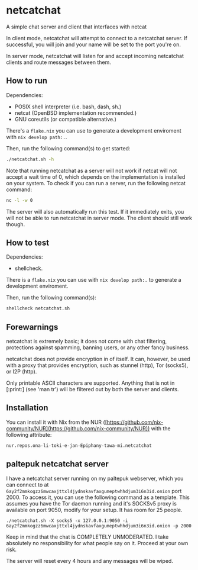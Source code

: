 # netcatchat

A simple chat server and client that interfaces with netcat

In client mode, netcatchat will attempt to connect to a netcatchat server. If
successful, you will join and your name will be set to the port you're on.

In server mode, netcatchat will listen for and accept incoming netcatchat
clients and route messages between them.

## How to run

Dependencies:

- POSIX shell interpreter (i.e. bash, dash, sh.)
- netcat (OpenBSD implementation recommended.)
- GNU coreutils (or compatible alternative.)

There's a `flake.nix` you can use to generate a development enviroment with
`nix develop path:.`.

Then, run the following command(s) to get started:

```sh
./netcatchat.sh -h
```

Note that running netcatchat as a server will not work if netcat will not accept
a wait time of 0, which depends on the implementation is installed on your
system. To check if you can run a server, run the following netcat command:

```sh
nc -l -w 0
```

The server will also automatically run this test. If it immediately exits, you
will not be able to run netcatchat in server mode. The client should still work
though.

## How to test

Dependencies:

- shellcheck.

There is a `flake.nix` you can use with `nix develop path:.` to generate a
development enviroment.

Then, run the following command(s):

```sh
shellcheck netcatchat.sh
```


## Forewarnings

netcatchat is extremely basic; it does not come with chat filtering, protections
against spamming, banning users, or any other fancy business.

netcatchat does not provide encryption in of itself. It can, however, be used
with a proxy that provides encryption, such as stunnel (http), Tor (socks5), or
I2P (http).

Only printable ASCII characters are supported. Anything that is not in [:print:]
(see 'man tr') will be filtered out by both the server and clients.

## Installation

You can install it with Nix from the NUR
([https://github.com/nix-community/NUR](https://github.com/nix-community/NUR))
with the following attribute:

```nix
nur.repos.ona-li-toki-e-jan-Epiphany-tawa-mi.netcatchat
```

## paltepuk netcatchat server

I have a netcatchat server running on my paltepuk webserver, which you can
connect to at `6ay2f2mmkogzz6mwcaxjttxl4jydnskavfaxgumeptwhhdjum3i6n3id.onion`
port 2000. To access it, you can use the following command as a template. This
assumes you have the Tor daemon running and it's SOCKSv5 proxy is available on
port 9050, modify for your setup. It has room for 25 people.

```
./netcatchat.sh -X socks5 -x 127.0.0.1:9050 -i 6ay2f2mmkogzz6mwcaxjttxl4jydnskavfaxgumeptwhhdjum3i6n3id.onion -p 2000
```

Keep in mind that the chat is COMPLETELY UNMODERATED. I take absolutely no
responsibility for what people say on it. Proceed at your own risk.

The server will reset every 4 hours and any messages will be wiped.
